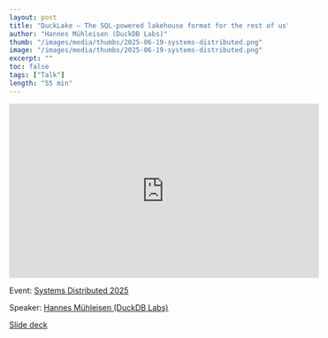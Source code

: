 ```yaml
---
layout: post
title: "DuckLake – The SQL-powered lakehouse format for the rest of us"
author: "Hannes Mühleisen (DuckDB Labs)"
thumb: "/images/media/thumbs/2025-06-19-systems-distributed.png"
image: "/images/media/thumbs/2025-06-19-systems-distributed.png"
excerpt: ""
toc: false
tags: ["Talk"]
length: "55 min"
---
```


<div class="video-container">
<iframe width="560" height="315" src="https://www.youtube-nocookie.com/embed/YQEUkFWa69o?si=ms2SMtxElpzXGAQy" title="YouTube video player" frameborder="0" allow="accelerometer; autoplay; clipboard-write; encrypted-media; gyroscope; picture-in-picture; web-share" referrerpolicy="strict-origin-when-cross-origin" allowfullscreen></iframe>
</div>

Event: [Systems Distributed 2025](https://systemsdistributed.com/)

Speaker: [Hannes Mühleisen (DuckDB Labs)](https://hannes.muehleisen.org/)

[Slide deck](http://blobs.duckdb.org/slides/hannes-muhleisen-ducklake-systems-distributed.pdf)
